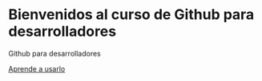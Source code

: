 # Bienvenidos al curso de Github para desarrolladores

Github para desarrolladores

[Aprende a usarlo](https://www.youtube.com/watch?v=VdGzPZ31ts8)
